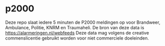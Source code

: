# p2000

Deze repo slaat iedere 5 minuten de P2000 meldingen op voor Brandweer, Ambulance, Politie, KNRM en Traumaheli. De bron van deze data is https://alarmeringen.nl/webfeeds Deze data mag volgens de creative commenslicentie gebruikt worden voor niet commerciele doeleinden.


